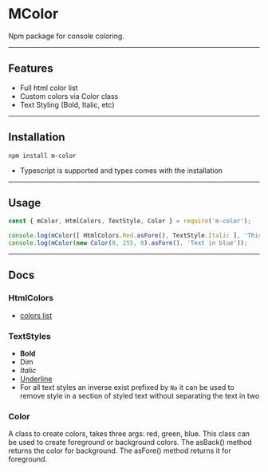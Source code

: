 # **MColor**

Npm package for console coloring.

---
## Features
 - Full html color list
 - Custom colors via Color class
 - Text Styling (Bold, Italic, etc)
---
## Installation
```console
npm install m-color
```
 - Typescript is supported and types comes with the installation
---
## Usage
```js
const { mColor, HtmlColors, TextStyle, Color } = require('m-color');

console.log(mColor([ HtmlColors.Red.asFore(), TextStyle.Italic ], 'This text is red and in italic'));
console.log(mColor(new Color(0, 255, 0).asFore(), 'Text in blue'));
```
---
## Docs
### HtmlColors
 - [colors list](https://www.w3.org/wiki/CSS/Properties/color/keywords)

### TextStyles
 - **Bold**
 - Dim
 - *Italic*
 - <u>Underline</u>
 - For all text styles an inverse exist prefixed by `No` it can be used to remove style in a section of styled text without separating the text in two

### Color
  A class to create colors, takes three args: red, green, blue.
  This class can be used to create foreground or background colors.
  The asBack() method returns the color for background.
  The asFore() method returns it for foreground.